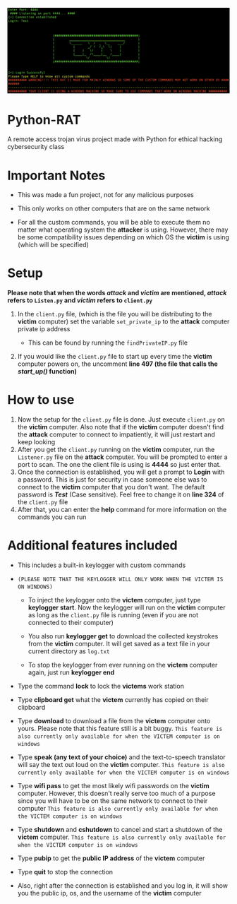 ![What is this](Template.png)
# Python-RAT

A remote access trojan virus project made with Python for ethical hacking cybersecurity class

# Important Notes

- This was made a fun project, not for any malicious purposes

- This only works on other computers that are on the same network

- For all the custom commands, you will be able to execute them no matter what operating system the **attacker** is using. However, there may be some compatibility issues depending on which OS the **victim** is using (which will be specified)

# Setup
**Please note that when the words ***attack*** and ***victim*** are mentioned, ***attack*** refers to `Listen.py` and ***victim*** refers to `client.py`**

 1. In the `client.py` file, (which is the file you will be distributing to the **victim** computer) set the variable `set_private_ip` to the **attack** computer private ip address
    
    - This can be found by running the `findPrivateIP.py` file
    &nbsp;
    &nbsp;
 2. If you would like the `client.py` file to start up every time the **victim** computer powers on, the uncomment **line 497 (the file that calls the ***start_up()*** function)**
 &nbsp;
 &nbsp;
# How to use
 1. Now the setup for the `client.py` file is done. Just execute `client.py` on the **victim** computer. Also note that if the **victim** computer doesn't find the **attack** computer to connect to impatiently, it will just restart and keep looking
 &nbsp;
 &nbsp;
 2. After you get the `client.py` running on the **victim** computer, run the `Listener.py` file on the **attack** computer. You will be prompted to enter a port to scan. The one the client file is using is **4444** so just enter that.
 3. Once the connection is established, you will get a prompt to **Login** with a password. This is just for security in case someone else was to connect to the **victim** computer that you don't want. The default password is ***Test*** (Case sensitive). Feel free to change it on **line 324** of the `client.py` file
 4. After that, you can enter the **help** command for more information on the commands you can run

# Additional features included
 - This includes a built-in keylogger with custom commands
 
 - `(PLEASE NOTE THAT THE KEYLOGGER WILL ONLY WORK WHEN THE VICTEM IS ON WINDOWS)`

   - To inject the keylogger onto the **victem** computer, just type **keylogger start**. Now the keylogger will run on the **victim** computer as long as the `client.py` file is running (even if you are not connected to their computer)
    &nbsp;
    &nbsp;

   - You also run **keylogger get** to download the collected keystrokes from the **victim** computer. It will get saved as a text file in your current directory as `log.txt`
    &nbsp;
    &nbsp;
   - To stop the keylogger from ever running on the **victem** computer again, just run **keylogger end**
- Type the command **lock** to lock the **victems** work station
- Type **clipboard get** what the **victem** currently has copied on their clipboard
- Type **download** to download a file from the **victem** computer onto yours. Please note that this feature still is a bit buggy. `This feature is also currently only available for when the VICTEM computer is on windows`
- Type **speak (any text of your choice)** and the text-to-speech translator will say the text out loud on the **victim** computer. `This feature is also currently only available for when the VICTEM computer is on windows`
- Type **wifi pass** to get the most likely wifi passwords on the **victim** computer. However, this doesn't really serve too much of a purpose since you will have to be on the same network to connect to their computer `This feature is also currently only available for when the VICTEM computer is on windows`
- Type **shutdown** and **cshutdown** to cancel and start a shutdown of the **victem** computer. `This feature is also currently only available for when the VICTEM computer is on windows`
- Type **pubip** to get the **public IP address** of the **victem** computer
- Type **quit** to stop the connection
- Also, right after the connection is established and you log in, it will show you the public ip, os, and the username of the **victim** computer
